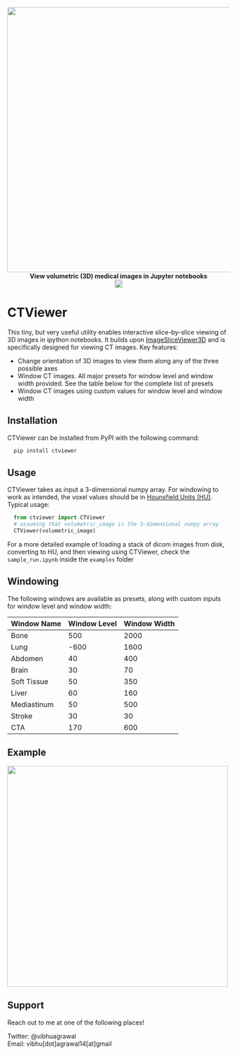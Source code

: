 
<p align="center">
  
  <img width="600" src="https://i.imgur.com/6R6WsaM.png"/>
  <br>
  <strong>View volumetric (3D) medical images in Jupyter notebooks</strong>
  <br>
  <a href="https://badge.fury.io/py/ctviewer"><img src="https://badge.fury.io/py/ctviewer.svg" alt="PyPI version" height="18"></a>
  
</p>

# CTViewer

This tiny, but very useful utility enables interactive slice-by-slice viewing of 3D images in ipython notebooks. It builds upon [ImageSliceViewer3D](https://github.com/mohakpatel/ImageSliceViewer3D/) and is specifically designed for viewing CT images. Key features:
- Change orientation of 3D images to view them along any of the three possible axes
- Window CT images. All major presets for window level and window width provided. See the table below for the complete list of presets
- Window CT images using custom values for window level and window width


## Installation 

CTViewer can be installed from PyPI with the following command:

```bash 
  pip install ctviewer
```

## Usage

CTViewer takes as input a 3-dimensional numpy array. For windowing to work as intended, the voxel values should be in [Hounsfield Units (HU)](https://en.wikipedia.org/wiki/Hounsfield_scale). Typical usage:

```python
  from ctviewer import CTViewer
  # assuming that volumetric_image is the 3-dimensional numpy array
  CTViewer(volumetric_image)
```

For a more detailed example of loading a stack of dicom images from disk, converting to HU, and then viewing using CTViewer, check the `sample_run.ipynb` inside the `examples` folder

## Windowing

The following windows are available as presets, along with custom inputs for window level and window width:

| Window Name | Window Level | Window Width |
|-------------|--------------|--------------|
| Bone        | 500          | 2000         |
| Lung        | -600         | 1600         |
| Abdomen     | 40           | 400          |
| Brain       | 30           | 70           |
| Soft Tissue | 50           | 350          |
| Liver       | 60           | 160          |
| Mediastinum | 50           | 500          |
| Stroke      | 30           | 30           |
| CTA         | 170          | 600          |  

## Example

<img src="https://i.imgur.com/PoUEToj.gif" width="500"/>

## Support

Reach out to me at one of the following places!

Twitter: @vibhuagrawal  
Email: vibhu[dot]agrawal14[at]gmail


